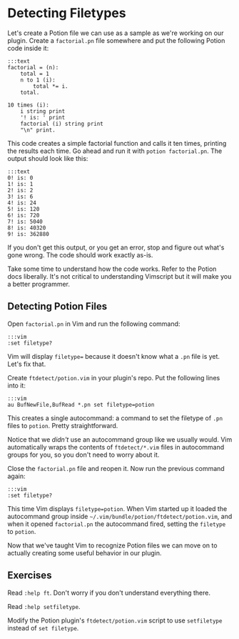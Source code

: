 Detecting Filetypes
===================

Let's create a Potion file we can use as a sample as we're working on our
plugin.  Create a `factorial.pn` file somewhere and put the following Potion
code inside it:

    :::text
    factorial = (n):
        total = 1
        n to 1 (i):
            total *= i.
        total.

    10 times (i):
        i string print
        '! is: ' print
        factorial (i) string print
        "\n" print.

This code creates a simple factorial function and calls it ten times, printing
the results each time.  Go ahead and run it with `potion factorial.pn`.  The
output should look like this:

    :::text
    0! is: 0
    1! is: 1
    2! is: 2
    3! is: 6
    4! is: 24
    5! is: 120
    6! is: 720
    7! is: 5040
    8! is: 40320
    9! is: 362880

If you don't get this output, or you get an error, stop and figure out what's
gone wrong.  The code should work exactly as-is.

Take some time to understand how the code works.  Refer to the Potion docs
liberally.  It's not critical to understanding Vimscript but it will make you
a better programmer.

Detecting Potion Files
----------------------

Open `factorial.pn` in Vim and run the following command:

    :::vim
    :set filetype?

Vim will display `filetype=` because it doesn't know what a `.pn` file is yet.
Let's fix that.

Create `ftdetect/potion.vim` in your plugin's repo.  Put the following lines
into it:

    :::vim
    au BufNewFile,BufRead *.pn set filetype=potion

This creates a single autocommand: a command to set the filetype of `.pn` files
to `potion`.  Pretty straightforward.

Notice that we *didn't* use an autocommand group like we usually would.  Vim
automatically wraps the contents of `ftdetect/*.vim` files in autocommand groups
for you, so you don't need to worry about it.

Close the `factorial.pn` file and reopen it.  Now run the previous command
again:

    :::vim
    :set filetype?

This time Vim displays `filetype=potion`.  When Vim started up it loaded the
autocommand group inside `~/.vim/bundle/potion/ftdetect/potion.vim`, and when it
opened `factorial.pn` the autocommand fired, setting the `filetype` to `potion`.

Now that we've taught Vim to recognize Potion files we can move on to actually
creating some useful behavior in our plugin.

Exercises
---------

Read `:help ft`.  Don't worry if you don't understand everything there.

Read `:help setfiletype`.

Modify the Potion plugin's `ftdetect/potion.vim` script to use `setfiletype`
instead of `set filetype`.
